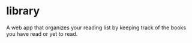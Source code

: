 # library
A web app that organizes your reading list by keeping track of the books you have read or yet to read. 